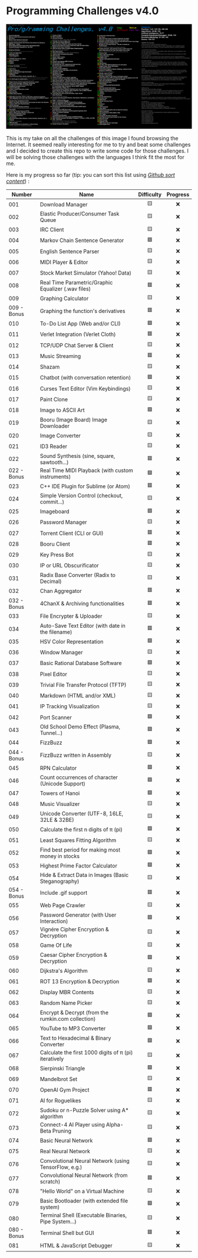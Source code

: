 # Programming Challenges v4.0

![Image showing all the 145 challenges](Images/challenges.png)   

This is my take on all the challenges of this image I found browsing the Internet. It seemed really interesting for me to try and beat some challenges and I decided to create this repo to write some code for those challenges. I will be solving those challenges with the languages I think fit the most for me.

Here is my progress so far (tip: you can sort this list using *[Github sort content](https://github.com/Mottie/GitHub-userscripts/wiki/GitHub-sort-content)*) :  
    
| Number      | Name                                                  | Difficulty | Progress |
|-------------|-------------------------------------------------------| :--------: | :------: |
| 001         | Download Manager                                      |     🟨     |    ❌    |
| 002         | Elastic Producer/Consumer Task Queue                  |     🟨     |    ❌    |
| 003         | IRC Client                                            |     🟨     |    ❌    |
| 004         | Markov Chain Sentence Generator                       |     🟩     |    ❌    |
| 005         | English Sentence Parser                               |     🟨     |    ❌    |
| 006         | MIDI Player & Editor                                  |     🟨     |    ❌    |
| 007         | Stock Market Simulator (Yahoo! Data)                  |     🟨     |    ❌    |
| 008         | Real Time Parametric/Graphic Equalizer (.wav files)   |     🟥     |    ❌    |
| 009         | Graphing Calculator                                   |     🟨     |    ❌    |
| 009 - Bonus | Graphing the function's derivatives                   |     🟥     |    ❌    |
| 010         | To-Do List App (Web and/or CLI)                       |     🟩     |    ❌    |
| 011         | Verlet Integration (Verlet Cloth)                     |     🟥     |    ❌    |
| 012         | TCP/UDP Chat Server & Client                          |     🟨     |    ❌    |
| 013         | Music Streaming                                       |     🟥     |    ❌    |
| 014         | Shazam                                                |     🟨     |    ❌    |
| 015         | Chatbot (with conversation retention)                 |     🟩     |    ❌    |
| 016         | Curses Text Editor (Vim Keybindings)                  |     🟨     |    ❌    |
| 017         | Paint Clone                                           |     🟨     |    ❌    |
| 018         | Image to ASCII Art                                    |     🟩     |    ❌    |
| 019         | Booru (Image Board) Image Downloader                  |     🟨     |    ❌    |
| 020         | Image Converter                                       |     🟨     |    ❌    |
| 021         | ID3 Reader                                            |     🟨     |    ❌    |
| 022         | Sound Synthesis (sine, square, sawtooth...)           |     🟥     |    ❌    |
| 022 - Bonus | Real Time MIDI Playback (with custom instruments)     |     ​🟪     |    ❌    |
| 023         | C++ IDE Plugin for Sublime (or Atom)                  |     🟥     |    ❌    |
| 024         | Simple Version Control (checkout, commit...)          |     🟨     |    ❌    |
| 025         | Imageboard                                            |     🟩     |    ❌    |
| 026         | Password Manager                                      |     🟨     |    ❌    |
| 027         | Torrent Client (CLI or GUI)                           |     🟥     |    ❌    |
| 028         | Booru Client                                          |     🟥     |    ❌    |
| 029         | Key Press Bot                                         |     🟨     |    ❌    |
| 030         | IP or URL Obscurificator                              |     🟨     |    ❌    |
| 031         | Radix Base Converter (Radix to Decimal)               |     🟨     |    ❌    |
| 032         | Chan Aggregator                                       |     🟥     |    ❌    |
| 032 - Bonus | 4ChanX & Archiving functionalities                    |     🟥     |    ❌    |
| 033         | File Encrypter & Uploader                             |     🟨     |    ❌    |
| 034         | Auto-Save Text Editor (with date in the filename)     |     🟥     |    ❌    |
| 035         | HSV Color Representation                              |     🟩     |    ❌    |
| 036         | Window Manager                                        |     🟨     |    ❌    |
| 037         | Basic Rational Database Software                      |     ​🟪     |    ❌    |
| 038         | Pixel Editor                                          |     🟨     |    ❌    |
| 039         | Trivial File Transfer Protocol (TFTP)                 |     🟨     |    ❌    |
| 040         | Markdown (HTML and/or XML)                            |     🟨     |    ❌    |
| 041         | IP Tracking Visualization                             |     🟨     |    ❌    |
| 042         | Port Scanner                                          |     🟩     |    ❌    |
| 043         | Old School Demo Effect (Plasma, Tunnel...)            |     🟩     |    ❌    |
| 044         | FizzBuzz                                              |     🟩     |    ❌    |
| 044 - Bonus | FizzBuzz written in Assembly                          |     🟨     |    ❌    |
| 045         | RPN Calculator                                        |     🟩     |    ❌    |
| 046         | Count occurrences of character (Unicode Support)      |     🟩     |    ❌    |
| 047         | Towers of Hanoi                                       |     🟩     |    ❌    |
| 048         | Music Visualizer                                      |     🟨     |    ❌    |
| 049         | Unicode Converter (UTF-8, 16LE, 32LE & 32BE)          |     🟨     |    ❌    |
| 050         | Calculate the first n digits of π (pi)                |     🟩     |    ❌    |
| 051         | Least Squares Fitting Algorithm                       |     🟨     |    ❌    |
| 052         | Find best period for making most money in stocks      |     🟩     |    ❌    |
| 053         | Highest Prime Factor Calculator                       |     🟩     |    ❌    |
| 054         | Hide & Extract Data in Images (Basic Steganography)   |     🟨     |    ❌    |
| 054 - Bonus | Include .gif support                                  |     🟥     |    ❌    |
| 055         | Web Page Crawler                                      |     🟨     |    ❌    |
| 056         | Password Generator (with User Interaction)            |     🟩     |    ❌    |
| 057         | Vignére Cipher Encryption & Decryption                |     🟨     |    ❌    |
| 058         | Game Of Life                                          |     🟨     |    ❌    |
| 059         | Caesar Cipher Encryption & Decryption                 |     🟩     |    ❌    |
| 060         | Dijkstra's Algorithm                                  |     🟨     |    ❌    |
| 061         | ROT 13 Encryption & Decryption                        |     🟩     |    ❌    |
| 062         | Display MBR Contents                                  |     🟨     |    ❌    |
| 063         | Random Name Picker                                    |     🟨     |    ❌    |
| 064         | Encrypt & Decrypt (from the rumkin.com collection)    |     🟩     |    ❌    |
| 065         | YouTube to MP3 Converter                              |     🟩     |    ❌    |
| 066         | Text to Hexadecimal & Binary Converter                |     🟩     |    ❌    |
| 067         | Calculate the first 1000 digits of π (pi) iteratively |     🟨     |    ❌    |
| 068         | Sierpinski Triangle                                   |     🟩     |    ❌    |
| 069         | Mandelbrot Set                                        |     🟨     |    ❌    |
| 070         | OpenAI Gym Project                                    |     🟥     |    ❌    |
| 071         | AI for Roguelikes                                     |     🟨     |    ❌    |
| 072         | Sudoku or n-Puzzle Solver using A* algorithm          |     🟨     |    ❌    |
| 073         | Connect-4 AI Player using Alpha-Beta Pruning          |     🟨     |    ❌    |
| 074         | Basic Neural Network                                  |     🟩     |    ❌    |
| 075         | Real Neural Network                                   |     🟨     |    ❌    |
| 076         | Convolutional Neural Network (using TensorFlow, e.g.) |     🟨     |    ❌    |
| 077         | Convolutional Neural Network (from scratch)           |     🟥     |    ❌    |
| 078         | "Hello World" on a Virtual Machine                    |     🟨     |    ❌    |
| 079         | Basic Bootloader (with extended file system)          |     ​🟪     |    ❌    |
| 080         | Terminal Shell (Executable Binaries, Pipe System...)  |     🟨     |    ❌    |
| 080 - Bonus | Terminal Shell but GUI                                |     🟥     |    ❌    |
| 081         | HTML & JavaScript Debugger                            |     🟨     |    ❌    |
